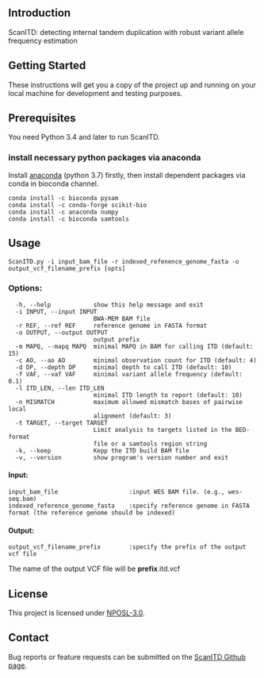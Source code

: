 
Introduction
------------
ScanITD: detecting internal tandem duplication with robust variant allele frequency estimation

Getting Started
----------------
These instructions will get you a copy of the project up and running on your local machine for development and testing purposes.

Prerequisites
----------------
You need Python 3.4 and later to run ScanITD.

### install necessary python packages via anaconda
Install [anaconda](https://www.anaconda.com/download/) (python 3.7) firstly, then install dependent packages via conda in bioconda channel.
```
conda install -c bioconda pysam
conda install -c conda-forge scikit-bio
conda install -c anaconda numpy
conda install -c bioconda samtools
```
Usage
-------------------------
```
ScanITD.py -i input_bam_file -r indexed_refenence_genome_fasta -o output_vcf_filename_prefix [opts]
```

### Options:
```
  -h, --help            show this help message and exit
  -i INPUT, --input INPUT
                        BWA-MEM BAM file
  -r REF, --ref REF     reference genome in FASTA format
  -o OUTPUT, --output OUTPUT
                        output prefix
  -m MAPQ, --mapq MAPQ  minimal MAPQ in BAM for calling ITD (default: 15)
  -c AO, --ao AO        minimal observation count for ITD (default: 4)
  -d DP, --depth DP     minimal depth to call ITD (default: 10)
  -f VAF, --vaf VAF     minimal variant allele frequency (default: 0.1)
  -l ITD_LEN, --len ITD_LEN
                        minimal ITD length to report (default: 10)
  -n MISMATCH           maximum allowed mismatch bases of pairwise local
                        alignment (default: 3)
  -t TARGET, --target TARGET
                        Limit analysis to targets listed in the BED-format
                        file or a samtools region string
  -k, --keep            Kepp the ITD build BAM file
  -v, --version         show program's version number and exit
```  
#### Input:
```	
input_bam_file                    :input WES BAM file. (e.g., wes-seq.bam)
indexed_reference_genome_fasta    :specify reference genome in FASTA format (the reference genome should be indexed)
```
#### Output:
```	
output_vcf_filename_prefix        :specify the prefix of the output vcf file 
```
The name of the output VCF file will be __prefix__.itd.vcf


License
----------------
This project is licensed under <a href="http://opensource.org/licenses/NPOSL-3.0">NPOSL-3.0</a>.

Contact
-----------------
Bug reports or feature requests can be submitted on the <a href="https://github.com/ylab-hi/ScanITD/issues">ScanITD Github page</a>.

  
